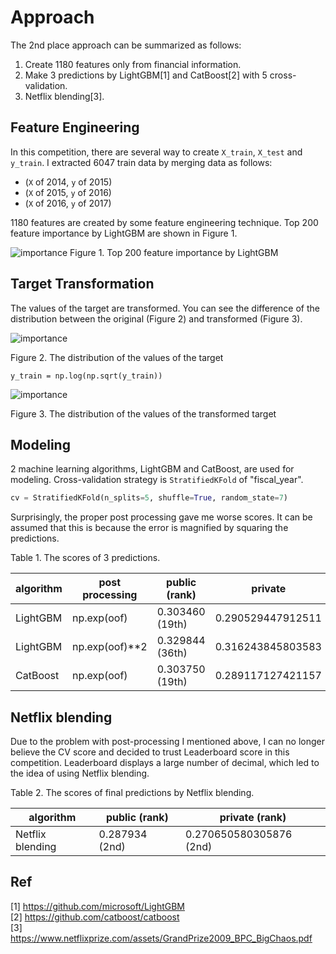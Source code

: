# Approach

The 2nd place approach can be summarized as follows:

1. Create 1180 features only from financial information.
2. Make 3 predictions by LightGBM[1] and CatBoost[2] with 5 cross-validation.
3. Netflix blending[3].

## Feature Engineering

In this competition, there are several way to create `X_train`, `X_test` and `y_train`. I extracted 6047 train data by merging data as follows:

- (`X` of 2014, `y` of 2015)
- (`X` of 2015, `y` of 2016)
- (`X` of 2016, `y` of 2017)

1180 features are created by some feature engineering technique. Top 200 feature importance by LightGBM are shown in Figure 1.

![importance](img/importance.png)
Figure 1. Top 200 feature importance by LightGBM

## Target Transformation

The values of the target are transformed. You can see the difference of the distribution between the original (Figure 2) and transformed (Figure 3).

![importance](img/normal.png)

Figure 2. The distribution of the values of the target

```
y_train = np.log(np.sqrt(y_train))
```

![importance](img/transformed.png)

Figure 3. The distribution of the values of the transformed target

## Modeling

2 machine learning algorithms, LightGBM and CatBoost, are used for modeling. Cross-validation strategy is `StratifiedKFold` of "fiscal_year".

```python
cv = StratifiedKFold(n_splits=5, shuffle=True, random_state=7)
```

Surprisingly, the proper post processing gave me worse scores. It can be assumed that this is because the error is magnified by squaring the predictions.

Table 1. The scores of 3 predictions.

| algorithm | post processing | public (rank) | private |
| --- | --- | --- | --- |
| LightGBM | np.exp(oof) | 0.303460 (19th) | 0.290529447912511 |
| LightGBM | np.exp(oof)**2 | 0.329844 (36th) | 0.316243845803583 |
| CatBoost | np.exp(oof) | 0.303750 (19th) | 0.289117127421157 |

## Netflix blending

Due to the problem with post-processing I mentioned above, I can no longer believe the CV score and decided to trust Leaderboard score in this competition. Leaderboard displays a large number of decimal, which led to the idea of using Netflix blending.

Table 2. The scores of final predictions by Netflix blending.

| algorithm | public (rank) | private (rank) |
| --- | --- | --- |
| Netflix blending | 0.287934 (2nd) | 0.270650580305876 (2nd) |

## Ref
[1] https://github.com/microsoft/LightGBM  
[2] https://github.com/catboost/catboost  
[3] https://www.netflixprize.com/assets/GrandPrize2009_BPC_BigChaos.pdf  
